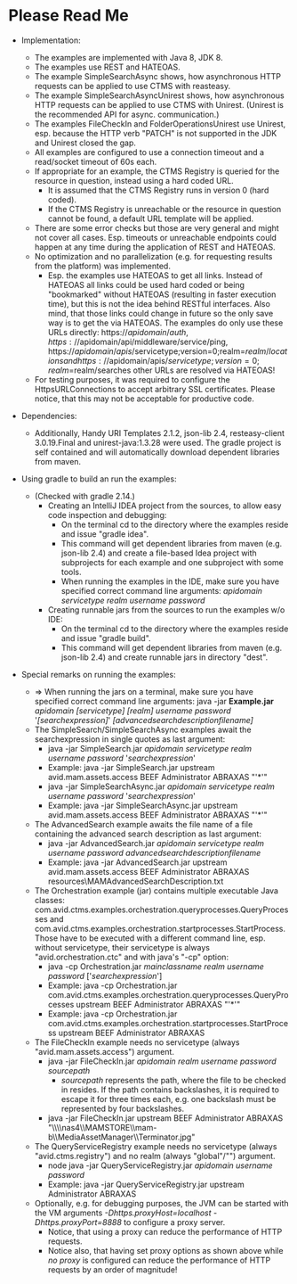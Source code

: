 # Please Read Me #
* Implementation:
    * The examples are implemented with Java 8, JDK 8.
    * The examples use REST and HATEOAS.
    * The example SimpleSearchAsync shows, how asynchronous HTTP requests can be applied to use CTMS with reasteasy.
    * The example SimpleSearchAsyncUnirest shows, how asynchronous HTTP requests can be applied to use CTMS with Unirest. (Unirest is the recommended API for async. communication.)
    * The examples FileCheckIn and FolderOperationsUnirest use Unirest, esp. because the HTTP verb "PATCH" is not supported in the JDK and Unirest closed the gap.
    * All examples are configured to use a connection timeout and a read/socket timeout of 60s each.
    * If appropriate for an example, the CTMS Registry is queried for the resource in question, instead using a hard coded URL.
        * It is assumed that the CTMS Registry runs in version 0 (hard coded).
        * If the CTMS Registry is unreachable or the resource in question cannot be found, a default URL template will be applied.
    * There are some error checks but those are very general and might not cover all cases. Esp. timeouts or unreachable endpoints could happen at any time during the application of REST and HATEOAS.
    * No optimization and no parallelization (e.g. for requesting results from the platform) was implemented.
        * Esp. the examples use HATEOAS to get all links. Instead of HATEOAS all links could be used hard coded or being "bookmarked" without HATEOAS (resulting in faster execution time), but this is not the idea behind RESTful interfaces. Also mind, that those links could change in future so the only save way is to get the via HATEOAS. The examples do only use these URLs directly: https://$apidomain/auth, https://$apidomain/api/middleware/service/ping, https://$apidomain/apis/$servicetype;version=0;realm=$realm/locations and https://$apidomain/apis/$servicetype;version=0;realm=$realm/searches other URLs are resolved via HATEOAS!
    * For testing purposes, it was required to configure the HttpsURLConnections to accept arbitrary SSL certificates. Please notice, that this may not be acceptable for productive code.

* Dependencies:
    * Additionally, Handy URI Templates 2.1.2, json-lib 2.4, resteasy-client 3.0.19.Final and unirest-java:1.3.28 were used. The gradle project is self contained and will automatically download dependent libraries from maven.

* Using gradle to build an run the examples:
    * (Checked with gradle 2.14.)
        * Creating an IntelliJ IDEA project from the sources, to allow easy code inspection and debugging:
            * On the terminal cd to the directory where the examples reside and issue "gradle idea".
            * This command will get dependent libraries from maven (e.g. json-lib 2.4) and create a file-based Idea project with subprojects for each example and one subproject with some tools.
            * When running the examples in the IDE, make sure you have specified correct command line arguments: _apidomain_ _servicetype_ _realm_ _username_ _password_
        * Creating runnable jars from the sources to run the examples w/o IDE:
            * On the terminal cd to the directory where the examples reside and issue "gradle build".
            * This command will get dependent libraries from maven (e.g. json-lib 2.4) and create runnable jars in directory "dest".

* Special remarks on running the examples:
    * => When running the jars on a terminal, make sure you have specified correct command line arguments: java -jar __Example.jar__ _apidomain_ _[servicetype]_ _[realm]_ _username_ _password_ '_[searchexpression]_' _[advancedsearchdescriptionfilename]_
    * The SimpleSearch/SimpleSearchAsync examples await the searchexpression in single quotes as last argument:
        * java -jar SimpleSearch.jar _apidomain_ _servicetype_ _realm_ _username_ _password_ '_searchexpression_'
        * Example: java -jar SimpleSearch.jar upstream avid.mam.assets.access BEEF Administrator ABRAXAS "'*'"
        * java -jar SimpleSearchAsync.jar _apidomain_ _servicetype_ _realm_ _username_ _password_ '_searchexpression_'
        * Example: java -jar SimpleSearchAsync.jar upstream avid.mam.assets.access BEEF Administrator ABRAXAS "'*'"
    * The AdvancedSearch example awaits the file name of a file containing the advanced search description as last argument:
        * java -jar AdvancedSearch.jar _apidomain_ _servicetype_ _realm_ _username_ _password_ _advancedsearchdescriptionfilename_
        * Example: java -jar AdvancedSearch.jar upstream avid.mam.assets.access BEEF Administrator ABRAXAS resources\MAMAdvancedSearchDescription.txt
    * The Orchestration example (jar) contains multiple executable Java classes: com.avid.ctms.examples.orchestration.queryprocesses.QueryProcesses and com.avid.ctms.examples.orchestration.startprocesses.StartProcess. Those have to be executed with a different command line, esp. without servicetype, their servicetype is always "avid.orchestration.ctc" and with java's "-cp" option:
        * java -cp Orchestration.jar _mainclassname_ _realm_ _username_ _password_ ['_searchexpression_']
        * Example: java -cp Orchestration.jar com.avid.ctms.examples.orchestration.queryprocesses.QueryProcesses upstream BEEF Administrator ABRAXAS "'*'"
        * Example: java -cp Orchestration.jar com.avid.ctms.examples.orchestration.startprocesses.StartProcess upstream BEEF Administrator ABRAXAS
    * The FileCheckIn example needs no servicetype (always "avid.mam.assets.access") argument.
        * java -jar FileCheckIn.jar _apidomain_ _realm_ _username_ _password_ _sourcepath_
            * _sourcepath_ represents the path, where the file to be checked in resides. If the path contains backslashes, it is required to escape it for three times each, e.g. one backslash must be represented by four backslashes.
        * java -jar FileCheckIn.jar upstream BEEF Administrator ABRAXAS "\\\\\\\\nas4\\\\MAMSTORE\\\\mam-b\\\\MediaAssetManager\\\\Terminator.jpg"
    * The QueryServiceRegistry example needs no servicetype (always "avid.ctms.registry") and no realm (always "global"/"") argument.
        * node java -jar QueryServiceRegistry.jar _apidomain_ _username_ _password_
        * Example: java -jar QueryServiceRegistry.jar upstream Administrator ABRAXAS
    * Optionally, e.g. for debugging purposes, the JVM can be started with the VM arguments _-Dhttps.proxyHost=localhost -Dhttps.proxyPort=8888_ to configure a proxy server.
        * Notice, that using a proxy can reduce the performance of HTTP requests.
        * Notice also, that having set proxy options as shown above while *no proxy* is configured can reduce the performance of HTTP requests by an order of magnitude!